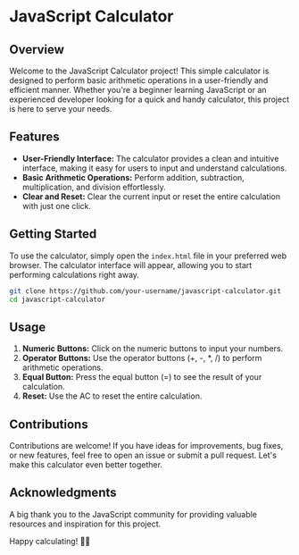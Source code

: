 # JavaScript Calculator

## Overview

Welcome to the JavaScript Calculator project! This simple calculator is designed to perform basic arithmetic operations in a user-friendly and efficient manner. Whether you're a beginner learning JavaScript or an experienced developer looking for a quick and handy calculator, this project is here to serve your needs.

## Features

- **User-Friendly Interface:** The calculator provides a clean and intuitive interface, making it easy for users to input and understand calculations.
- **Basic Arithmetic Operations:** Perform addition, subtraction, multiplication, and division effortlessly.
- **Clear and Reset:** Clear the current input or reset the entire calculation with just one click.

## Getting Started

To use the calculator, simply open the `index.html` file in your preferred web browser. The calculator interface will appear, allowing you to start performing calculations right away.

```bash
git clone https://github.com/your-username/javascript-calculator.git
cd javascript-calculator
```

## Usage

1. **Numeric Buttons:** Click on the numeric buttons to input your numbers.
2. **Operator Buttons:** Use the operator buttons (+, -, *, /) to perform arithmetic operations.
3. **Equal Button:** Press the equal button (=) to see the result of your calculation.
4. **Reset:** Use the AC to reset the entire calculation.

## Contributions

Contributions are welcome! If you have ideas for improvements, bug fixes, or new features, feel free to open an issue or submit a pull request. Let's make this calculator even better together.

## Acknowledgments

A big thank you to the JavaScript community for providing valuable resources and inspiration for this project.

Happy calculating! 🧮✨
